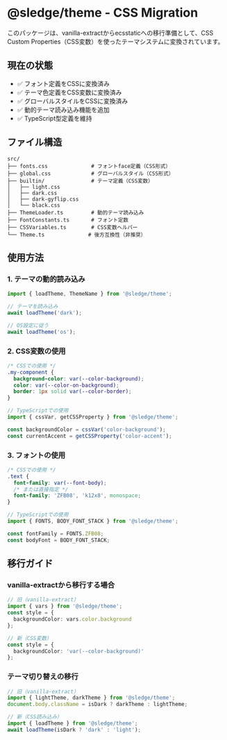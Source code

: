 # @sledge/theme - CSS Migration

このパッケージは、vanilla-extractからecsstaticへの移行準備として、CSS Custom Properties（CSS変数）を使ったテーマシステムに変換されています。

## 現在の状態

- ✅ フォント定義をCSSに変換済み
- ✅ テーマ色定義をCSS変数に変換済み
- ✅ グローバルスタイルをCSSに変換済み
- ✅ 動的テーマ読み込み機能を追加
- ✅ TypeScript型定義を維持

## ファイル構造

```
src/
├── fonts.css              # フォントface定義（CSS形式）
├── global.css             # グローバルスタイル（CSS形式）
├── builtin/               # テーマ定義（CSS変数）
│   ├── light.css
│   ├── dark.css
│   ├── dark-gyflip.css
│   └── black.css
├── ThemeLoader.ts         # 動的テーマ読み込み
├── FontConstants.ts       # フォント定数
├── CSSVariables.ts        # CSS変数ヘルパー
└── Theme.ts              # 後方互換性（非推奨）
```

## 使用方法

### 1. テーマの動的読み込み

```typescript
import { loadTheme, ThemeName } from '@sledge/theme';

// テーマを読み込み
await loadTheme('dark');

// OS設定に従う
await loadTheme('os');
```

### 2. CSS変数の使用

```css
/* CSSでの使用 */
.my-component {
  background-color: var(--color-background);
  color: var(--color-on-background);
  border: 1px solid var(--color-border);
}
```

```typescript
// TypeScriptでの使用
import { cssVar, getCSSProperty } from '@sledge/theme';

const backgroundColor = cssVar('color-background');
const currentAccent = getCSSProperty('color-accent');
```

### 3. フォントの使用

```css
/* CSSでの使用 */
.text {
  font-family: var(--font-body);
  /* または直接指定 */
  font-family: 'ZFB08', 'k12x8', monospace;
}
```

```typescript
// TypeScriptでの使用
import { FONTS, BODY_FONT_STACK } from '@sledge/theme';

const fontFamily = FONTS.ZFB08;
const bodyFont = BODY_FONT_STACK;
```

## 移行ガイド

### vanilla-extractから移行する場合

```typescript
// 旧（vanilla-extract）
import { vars } from '@sledge/theme';
const style = {
  backgroundColor: vars.color.background
};

// 新（CSS変数）
const style = {
  backgroundColor: 'var(--color-background)'
};
```

### テーマ切り替えの移行

```typescript
// 旧（vanilla-extract）
import { lightTheme, darkTheme } from '@sledge/theme';
document.body.className = isDark ? darkTheme : lightTheme;

// 新（CSS読み込み）
import { loadTheme } from '@sledge/theme';
await loadTheme(isDark ? 'dark' : 'light');
```
